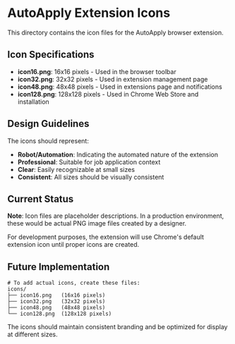 # AutoApply Extension Icons

This directory contains the icon files for the AutoApply browser extension.

## Icon Specifications

- **icon16.png**: 16x16 pixels - Used in the browser toolbar
- **icon32.png**: 32x32 pixels - Used in extension management page  
- **icon48.png**: 48x48 pixels - Used in extensions page and notifications
- **icon128.png**: 128x128 pixels - Used in Chrome Web Store and installation

## Design Guidelines

The icons should represent:
- **Robot/Automation**: Indicating the automated nature of the extension
- **Professional**: Suitable for job application context
- **Clear**: Easily recognizable at small sizes
- **Consistent**: All sizes should be visually consistent

## Current Status

**Note**: Icon files are placeholder descriptions. In a production environment, these would be actual PNG image files created by a designer.

For development purposes, the extension will use Chrome's default extension icon until proper icons are created.

## Future Implementation

```
# To add actual icons, create these files:
icons/
├── icon16.png   (16x16 pixels)
├── icon32.png   (32x32 pixels) 
├── icon48.png   (48x48 pixels)
└── icon128.png  (128x128 pixels)
```

The icons should maintain consistent branding and be optimized for display at different sizes.